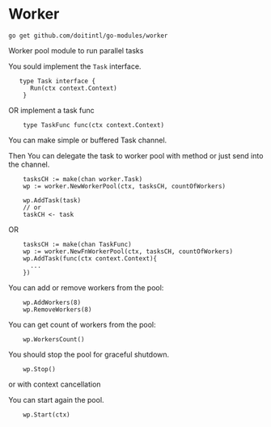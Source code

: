 # Worker

```go get github.com/doitintl/go-modules/worker```

Worker pool module to run parallel tasks

You sould implement the ```Task``` interface.

```
   type Task interface {
      Run(ctx context.Context)
    }
```
OR implement a task func
```
    type TaskFunc func(ctx context.Context)
```


You can make simple or buffered Task channel.

Then You can delegate the task to worker pool with method or just send into the
channel.

```
    tasksCH := make(chan worker.Task)
    wp := worker.NewWorkerPool(ctx, tasksCH, countOfWorkers)
    
    wp.AddTask(task)
    // or
    taskCH <- task
```
OR
```
    tasksCH := make(chan TaskFunc)
    wp := worker.NewFnWorkerPool(ctx, tasksCH, countOfWorkers)
    wp.AddTask(func(ctx context.Context){
      ...
    })
```


You can add or remove workers from the pool:
```
    wp.AddWorkers(8)
    wp.RemoveWorkers(8)
```

You can get count of workers from the pool:
```
    wp.WorkersCount()
```

You should stop the pool for graceful shutdown.

```
    wp.Stop()
```
or with context cancellation




You can start again the pool.
```
    wp.Start(ctx)
```

